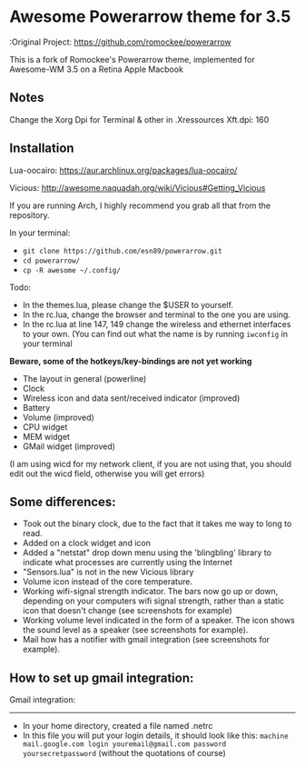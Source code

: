 Awesome Powerarrow theme for 3.5
================================

:Original Project: https://github.com/romockee/powerarrow

This is a fork of Romockee's Powerarrow theme, implemented
for Awesome-WM 3.5 on a Retina Apple Macbook

Notes
-----

Change the Xorg Dpi for Terminal & other in .Xressources
  Xft.dpi:       160

Installation
------------

Lua-oocairo:
https://aur.archlinux.org/packages/lua-oocairo/

Vicious:
http://awesome.naquadah.org/wiki/Vicious#Getting_Vicious

If you are running Arch, I highly recommend you grab all that from
the repository.

In your terminal:
- ``git clone https://github.com/esn89/powerarrow.git``
- ``cd powerarrow/``
- ``cp -R awesome ~/.config/``

Todo:
- In the themes.lua, please change the $USER to yourself.
- In the rc.lua, change the browser and terminal to the one you are using.
- In the rc.lua at line 147, 149 change the wireless and ethernet interfaces to your own.  (You can find out what the name is by running ``iwconfig`` in your terminal

**Beware, some of the hotkeys/key-bindings are not yet working**


- The layout in general (powerline)
- Clock
- Wireless icon and data sent/received indicator (improved)
- Battery
- Volume (improved)
- CPU widget
- MEM widget
- GMail widget (improved)


(I am using wicd for my network client, if you are not using
that, you should edit out the wicd field, otherwise you will
get errors)

Some differences:
----------------

- Took out the binary clock, due to the fact that it takes me way to long to read.
- Added on a clock widget and icon
- Added a "netstat" drop down menu using the 'blingbling' library to indicate what processes are currently using the Internet
- "Sensors.lua" is not in the new Vicious library
- Volume icon instead of the core temperature.
- Working wifi-signal strength indicator.  The bars now go
  up or down, depending on your computers wifi signal strength, rather than a static icon that doesn't change (see screenshots for example)
- Working volume level indicated in the form of a speaker.
  The icon shows the sound level as a speaker (see
  screenshots for example).
- Mail how has a notifier with gmail integration
  (see screenshots for example).

How to set up  gmail integration:
-----------------------------------------

Gmail integration:
*****
- In your home directory, created a file named .netrc
- In this file you will put your login details, it should
look like this:
``machine mail.google.com login youremail@gmail.com password
yoursecretpassword``  (without the quotations of course)


